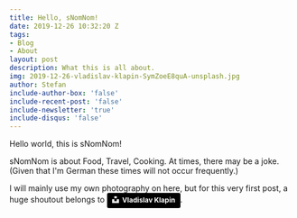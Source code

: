 ```yaml
---
title: Hello, sNomNom!
date: 2019-12-26 10:32:20 Z
tags:
- Blog
- About
layout: post
description: What this is all about.
img: 2019-12-26-vladislav-klapin-SymZoeE8quA-unsplash.jpg
author: Stefan
include-author-box: 'false'
include-recent-post: 'false'
include-newsletter: 'true'
include-disqus: 'false'
---
```


Hello world, this is sNomNom!

sNomNom is about Food, Travel, Cooking. At times, there may be a joke. (Given that I'm German these times will not occur frequently.)

I will mainly use my own photography on here, but for this very first post, a huge shoutout belongs to <a style="background-color:black;color:white;text-decoration:none;padding:4px 6px;font-family:-apple-system, BlinkMacSystemFont, &quot;San Francisco&quot;, &quot;Helvetica Neue&quot;, Helvetica, Ubuntu, Roboto, Noto, &quot;Segoe UI&quot;, Arial, sans-serif;font-size:12px;font-weight:bold;line-height:1.2;display:inline-block;border-radius:3px" href="https://unsplash.com/@lemonvlad?utm_medium=referral&amp;utm_campaign=photographer-credit&amp;utm_content=creditBadge" target="_blank" rel="noopener noreferrer" title="Download free do whatever you want high-resolution photos from Vladislav Klapin"><span style="display:inline-block;padding:2px 3px"><svg xmlns="http://www.w3.org/2000/svg" style="height:12px;width:auto;position:relative;vertical-align:middle;top:-2px;fill:white" viewBox="0 0 32 32"><title>unsplash-logo</title><path d="M10 9V0h12v9H10zm12 5h10v18H0V14h10v9h12v-9z"></path></svg></span><span style="display:inline-block;padding:2px 3px">Vladislav Klapin</span></a>. 
